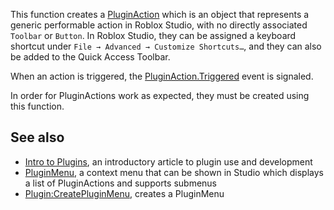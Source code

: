 This function creates a [PluginAction](https://developer.roblox.com/en-us/api-reference/class/PluginAction) which is an object that represents a generic performable action in Roblox Studio, with no directly associated `Toolbar` or `Button`. In Roblox Studio, they can be assigned a keyboard shortcut under `File → Advanced → Customize Shortcuts…`, and they can also be added to the Quick Access Toolbar.

When an action is triggered, the [PluginAction.Triggered](https://developer.roblox.com/en-us/api-reference/event/PluginAction/Triggered) event is signaled.

In order for PluginActions work as expected, they must be created using this function.

See also
--------

*   [Intro to Plugins](https://developer.roblox.com/en-us/articles/Intro-to-Plugins), an introductory article to plugin use and development
*   [PluginMenu](https://developer.roblox.com/en-us/api-reference/class/PluginMenu), a context menu that can be shown in Studio which displays a list of PluginActions and supports submenus
*   [Plugin:CreatePluginMenu](https://developer.roblox.com/en-us/api-reference/function/Plugin/CreatePluginMenu), creates a PluginMenu